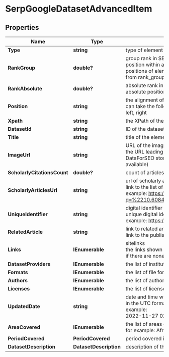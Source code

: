 # SerpGoogleDatasetAdvancedItem


## Properties

| Name | Type | Description | Notes |
|------------ | ------------- | ------------- | -------------|
**Type** | **string** | type of element |[optional]|
**RankGroup** | **double?** | group rank in SERP<br>position within a group of elements with identical type values<br>positions of elements with different type values are omitted from rank_group |[optional]|
**RankAbsolute** | **double?** | absolute rank in SERP<br>absolute position among all the elements in SERP |[optional]|
**Position** | **string** | the alignment of the element in SERP<br>can take the following values:<br>left, right |[optional]|
**Xpath** | **string** | the XPath of the element |[optional]|
**DatasetId** | **string** | ID of the dataset |[optional]|
**Title** | **string** | title of the element |[optional]|
**ImageUrl** | **string** | URL of the image<br>the URL leading to the image on the original resource or DataForSEO storage (in case the original source is not available) |[optional]|
**ScholarlyCitationsCount** | **double?** | count of articles that refer to the dataset |[optional]|
**ScholarlyArticlesUrl** | **string** | url of scholarly articles<br>link to the list of scholarly articles on Google Scholar<br>example: https://scholar.google.com/scholar?q=%2210.6084%20m9%20figshare%207427933%20v1%22 |[optional]|
**UniqueIdentifier** | **string** | digital identifier of an object<br>unique digital identifier of the dataset<br>example: https://doi.org/10.5061/dryad.hmgqnk9m3 |[optional]|
**RelatedArticle** | **string** | link to related article<br>link to the published article that is related to the dataset |[optional]|
**Links** | **IEnumerable<LinkElement>** | sitelinks<br>the links shown below some of Google Dataset’s search results<br>if there are none, equals null |[optional]|
**DatasetProviders** | **IEnumerable<LicensesElement>** | the list of institutions that provided the dataset |[optional]|
**Formats** | **IEnumerable<FormatsElement>** | the list of file formats of the dataset |[optional]|
**Authors** | **IEnumerable<AuthorsElement>** | the list of authors of the dataset |[optional]|
**Licenses** | **IEnumerable<LicensesElement>** | the list of licenses issued to the dataset |[optional]|
**UpdatedDate** | **string** | date and time when the result was last updated<br>in the UTC format: “yyyy-mm-dd hh-mm-ss +00:00”<br>example:<br>2022-11-27 02:00:00 +00:00 |[optional]|
**AreaCovered** | **IEnumerable<string>** | the list of areas covered in the dataset<br>for example: Africa, Global |[optional]|
**PeriodCovered** | **PeriodCovered** | period covered in the dataset |[optional]|
**DatasetDescription** | **DatasetDescription** | description of the dataset |[optional]|
